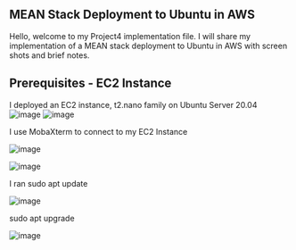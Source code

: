 ## MEAN Stack Deployment to Ubuntu in AWS
Hello, welcome to my Project4 implementation file. I will share my implementation of a MEAN stack deployment to Ubuntu in AWS with screen shots and brief notes.
## Prerequisites - EC2 Instance
I deployed an EC2 instance, t2.nano family on Ubuntu Server 20.04
![image](https://user-images.githubusercontent.com/20802925/129450285-798e0aa3-c65d-4183-a6cd-64987f70749e.png)
![image](https://user-images.githubusercontent.com/20802925/129450431-1eaba209-ef90-4f98-a1de-726d6773b632.png)

I use MobaXterm to connect to my EC2 Instance

![image](https://user-images.githubusercontent.com/20802925/129450508-32864801-b18c-4690-9947-6adc6ab1d4c6.png)

![image](https://user-images.githubusercontent.com/20802925/129450930-b2b9f620-eb63-482a-95f8-e0f2e4faa4b7.png)

I ran sudo apt update

![image](https://user-images.githubusercontent.com/20802925/129451143-b2649fba-c77b-4269-84db-76574837fe38.png)

sudo apt upgrade

![image](https://user-images.githubusercontent.com/20802925/129451263-0d7da271-a591-45c0-8542-12073d382955.png)

